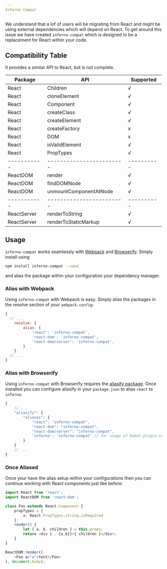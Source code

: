 ```yaml
---
Inferno Compat
---
```


We understand that a lof of users will be migrating from React and might be using external dependencies which will depend on React. To get around this issue we have created `inferno-compat` which is designed to be a replacement for React within your code. 

## Compatibility Table

It provides a similar API to React, but is not complete.  

| Package     | API                      | Supported |
| ----------- | ------------------------ | --------- |
| React       | Children                 | √
| React       | cloneElement             | √
| React       | Component                | √
| React       | createClass              | √
| React       | createElement            | √ 
| React       | createFactory            | x
| React       | DOM                      | x
| React       | isValidElement           | √
| React       | PropTypes                | √
| ----------- | ------------------------ | ---------- |
| ReactDOM    | render                   | √
| ReactDOM    | findDOMNode              | √ 
| ReactDOM    | unmountComponentAtNode   | √
| ----------- | ------------------------ | ---------- |
| ReactServer | renderToString           | √
| ReactServer | renderToStaticMarkup     | √

## Usage
`inferno-compat` works seamlessly with [Webpack](//webpackjs.org) and [Browserify](//Browserify.com). Simply install using 

```sh
npm install inferno-compat --save
```

and alias the package within your configuration your dependency manager. 

### Alias with Webpack 

Using `inferno-compat` with Webpack is easy. Simply alias the packages in the resolve section of your `webpack.config`:

```js
{
  // ...
	resolve: {
		alias: {
			'react': 'inferno-compat',
			'react-dom': 'inferno-compat',
            'react-dom/server': 'inferno-compat',
		}
	}
  // ...
}
```

### Alias with Browserify
Using `inferno-compat` with Browserify requires the [aliasify package](//npm.im/aliasify). Once installed you can configure aliasify in your `package.json` to alias `react` to `inferno`: 

```js
{
    // ...
    "aliasify": {
        "aliases": {
            "react": "inferno-compat",
            "react-dom": "inferno-compat",
            "react-dom/server": "inferno-compat",
            'inferno': 'inferno-compat' // for usage of babel-plugin-inferno
        }
    }
    // ...
}
```

### Once Aliased 

Once your have the alias setup within your configurations then you can continue working with React components just like before:

```js
import React from 'react';
import ReactDOM from 'react-dom';

class Foo extends React.Component {
    propTypes = {
        a: React.PropTypes.string.isRequired
    };
    render() {
        let { a, b, children } = this.props;
        return <div {...{a,b}}>{ children }</div>;
    }
}

ReactDOM.render((
    <Foo a="a">test</Foo>
), document.body);
```
